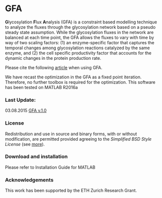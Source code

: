 # GFA
 

**G**lycosylation **F**lux **A**nalysis (GFA) is a constraint based modelling technique to analyze the fluxes through the glycosylation network based on a pseudo steady state assumption. While the glycosylation fluxes in the network are balanced at each time point, the GFA allows the fluxes to vary with time by way of two scaling factors: (1) an enzyme-specific factor that captures the temporal changes among glycosylation reactions catalyzed by the same enzyme, and (2) the cell specific productivity factor that accounts for the dynamic changes in the protein production rate.

Please cite the following [article](http://www.sciencedirect.com/science/article/pii/S1096717617300964) when using GFA.

We have recast the optimization in the GFA as a fixed point iteration. Therefore, no further toolbox is required for the optimization.
This software has been tested on MATLAB R2016a

### Last Update:
03.08.2015 [GFA v.1.0](https://github.com/CABSEL/GFA/blob/master/GFA_1.0.zip)

### License
Redistribution and use in source and binary forms, with or without modification, are permitted provided agreeing to the *Simplified BSD Style License* (see [more](http://opensource.org/licenses/bsd-license.php)).

### Download and installation
Please refer to Installation Guide for MATLAB

### Acknowledgements
This work has been supported by the ETH Zurich Research Grant.

